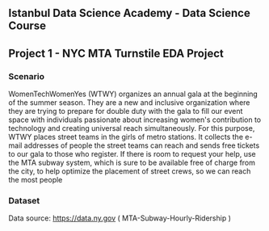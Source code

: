 ## Istanbul Data Science Academy - Data Science Course
## Project 1 - NYC MTA Turnstile EDA Project

### Scenario 
WomenTechWomenYes (WTWY) organizes an annual gala at the beginning of the summer season. They are a new and inclusive organization where they are trying to prepare for double duty with the gala to fill our event space with individuals passionate about increasing women's contribution to technology and creating universal reach simultaneously.
For this purpose, WTWY places street teams in the girls of metro stations. It collects the e-mail addresses of people the street teams can reach and sends free tickets to our gala to those who register.
If there is room to request your help, use the MTA subway system, which is sure to be available free of charge from the city, to help optimize the placement of street crews, so we can reach the most people


### Dataset
Data source: https://data.ny.gov ( MTA-Subway-Hourly-Ridership )


